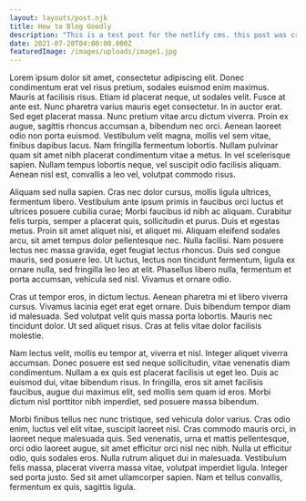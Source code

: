 ```yaml
---
layout: layouts/post.njk
title: How to Blog Goodly
description: "This is a test post for the netlify cms. this post was created in netlify. This is a test post for the netlify cms. this post was created in netlify."
date: 2021-07-20T04:00:00.000Z
featuredImage: /images/uploads/image1.jpg
---
```

<!--StartFragment-->

Lorem ipsum dolor sit amet, consectetur adipiscing elit. Donec condimentum erat vel risus pretium, sodales euismod enim maximus. Mauris at facilisis risus. Etiam id placerat neque, ut sodales velit. Fusce at ante est. Nunc pharetra varius mauris eget consectetur. In in auctor erat. Sed eget placerat massa. Nunc pretium vitae arcu dictum viverra. Proin ex augue, sagittis rhoncus accumsan a, bibendum nec orci. Aenean laoreet odio non porta euismod. Vestibulum velit magna, mollis vel sem vitae, finibus dapibus lacus. Nam fringilla fermentum lobortis. Nullam pulvinar quam sit amet nibh placerat condimentum vitae a metus. In vel scelerisque sapien. Nullam tempus lobortis neque, vel suscipit odio facilisis aliquam. Aenean nisl est, convallis a leo vel, volutpat commodo risus.

Aliquam sed nulla sapien. Cras nec dolor cursus, mollis ligula ultrices, fermentum libero. Vestibulum ante ipsum primis in faucibus orci luctus et ultrices posuere cubilia curae; Morbi faucibus id nibh ac aliquam. Curabitur felis turpis, semper a placerat quis, sollicitudin et purus. Duis et egestas metus. Proin sit amet aliquet nisi, et aliquet mi. Aliquam eleifend sodales arcu, sit amet tempus dolor pellentesque nec. Nulla facilisi. Nam posuere lectus nec massa gravida, eget feugiat lectus rhoncus. Duis sed congue mauris, sed posuere leo. Ut luctus, lectus non tincidunt fermentum, ligula ex ornare nulla, sed fringilla leo leo at elit. Phasellus libero nulla, fermentum et porta accumsan, vehicula sed nisl. Vivamus et ornare odio.

Cras ut tempor eros, in dictum lectus. Aenean pharetra mi et libero viverra cursus. Vivamus lacinia eget erat eget ornare. Duis bibendum tempor diam id malesuada. Sed volutpat velit quis massa porta lobortis. Mauris nec tincidunt dolor. Ut sed aliquet risus. Cras at felis vitae dolor facilisis molestie.

Nam lectus velit, mollis eu tempor at, viverra et nisl. Integer aliquet viverra accumsan. Donec posuere est sed neque sollicitudin, vitae venenatis diam condimentum. Nullam a ex quis est placerat facilisis ut eget leo. Duis ac euismod dui, vitae bibendum risus. In fringilla, eros sit amet facilisis faucibus, augue dui maximus elit, sed mollis sem quam id eros. Morbi dictum nisl porttitor nibh imperdiet, sed posuere massa bibendum.

Morbi finibus tellus nec nunc tristique, sed vehicula dolor varius. Cras odio enim, luctus vel elit vitae, suscipit laoreet nisi. Cras commodo mauris orci, in laoreet neque malesuada quis. Sed venenatis, urna et mattis pellentesque, orci odio laoreet augue, sit amet efficitur orci nisl nec nibh. Nulla ut efficitur odio, quis sodales eros. Nulla rutrum aliquet dui in malesuada. Vestibulum felis massa, placerat viverra massa vitae, volutpat imperdiet ligula. Integer sed porta justo. Sed sit amet ullamcorper sapien. Nam et tellus convallis, fermentum ex quis, sagittis ligula.

<!--EndFragment-->